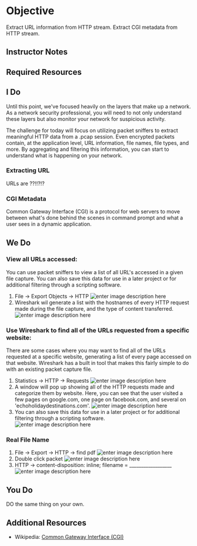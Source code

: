 # Objective
Extract URL information from HTTP stream.
Extract CGI metadata from HTTP stream.

## Instructor Notes

## Required Resources

## I Do
Until this point, we've focused heavily on the layers that make up a network. As a network security professional, you will need to not only understand these layers but also monitor your network for suspicious activity. 

The challenge for today will focus on utilizing packet sniffers to extract meaningful HTTP data from a .pcap session. Even encrypted packets contain, at the application level, URL information, file names, file types, and more. By aggregating and filtering this information, you can start to understand what is happening on your network. 


### Extracting URL
URLs are ??!!?!?

### CGI Metadata 
Common Gateway Interface (CGI) is a protocol for web servers to move between what's done behind the scenes in command prompt and what a user sees in a dynamic application. 

## We Do
### View all URLs accessed: 
You can use packet sniffers to view a list of all URL's accessed in a given file capture. You can also save this data for use in a later project or for additional filtering through a scripting software.  

1. File -> Export Objects -> HTTP
![enter image description here](https://lh3.googleusercontent.com/NaaRKH760WmicbwYadzCi-UFn_FyoInzcUoU-9ztSjstAer74ZVlph4xjTWbrWxRkhBlssiKK6XQ)
2. Wireshark wil generate a list with the hostnames of every HTTP request made during the file capture, and the type of content transferred. 
![enter image description here](https://lh3.googleusercontent.com/4ntuUWee_Pm3LP80PUiAqdSn5_BL8eNbM8G3lekF8s97RXyU9bYbZO08koGJxkpINNm9HimFdgTo)

### Use Wireshark to find all of the URLs requested from a specific website:
There are some cases where you may want to find all of the URLs requested at a specific website, generating a list of every page accessed on that website. Wireshark has a built in tool that makes this fairly simple to do with an existing packet capture file. 
1. Statistics -> HTTP -> Requests 
![enter image description here](https://lh3.googleusercontent.com/zJY4n-0veK-35MAaWN6iETLctDwde4WQcL8BLTsnvjF7y4rAmfXrdtqayd-dxdynUlMuxsjW5fLa)
2.  A window will pop up showing all of the HTTP requests made and categorize them by website. Here, you can see that the user visited a few pages on google.com, one page on facebook.com, and several on 'echoholidaydestinations.com'.
![enter image description here](https://lh3.googleusercontent.com/QIr1ri6gi0Kt4e84HCGFYDBO3h5cIetAqlHPoPKgITOspm7YGHQ-aJ3SSigU0M676Z2Ax7Y5ukbd)
3. You can also save this data for use in a later project or for additional filtering through a scripting software.  
![enter image description here](https://lh3.googleusercontent.com/kz2uhoNDBBRa8Ex8gp9alW-6VQ98MSyDoDWopyBtslOpK6fkF5_18Lxt2wfLWSchKQ-bVCXJoQ1u)



### Real File Name
1. File -> Export -> HTTP -> find pdf
![enter image description here](https://lh3.googleusercontent.com/If2wFeducWwoIyvEjKuk44ziA-olPcSEiruEZKaDW3ZeVSYI7o9J8lwZ7JDXSU1weg7o2PoUGaA_)
2. Double click packet 
![enter image description here](https://lh3.googleusercontent.com/9Kd85Y7CKcXKNRVDQ741o84qIrd5oq_6DjSQhD7YZfrsIgXFvwF93J0oMdLghXQpAKBeOoG37jRD)
4. HTTP -> content-disposition: inline; filename = __________________
![enter image description here](https://lh3.googleusercontent.com/asKnHEexrNzeYzuMtn4vF744-qAywqmdBSdicONzfGu5lJOyMMZqmQ6MAQ-ytrSkxYrMc4sXw-yS)


## You Do
DO the same thing on your own. 

## Additional Resources
- Wikipedia: [Common Gateway Interface (CGI)](https://en.wikipedia.org/wiki/Common_Gateway_Interface)
<!--stackedit_data:
eyJoaXN0b3J5IjpbMTIyNDg2NDgxNl19
-->